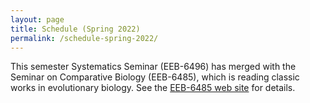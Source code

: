 ```yaml
---
layout: page
title: Schedule (Spring 2022)
permalink: /schedule-spring-2022/
---
```


This semester Systematics Seminar (EEB-6496) has merged with the Seminar on Comparative Biology (EEB-6485), which is reading classic works in evolutionary biology. See the [EEB-6485 web site](https://uconneeb.github.io/classicworks/) for details.
